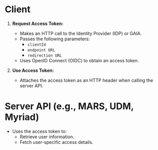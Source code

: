 # Client

1. **Request Access Token:**
   - Makes an HTTP call to the Identity Provider (IDP) or GAIA.
   - Passes the following parameters:
     - `clientId`
     - `endpoint URL`
     - `redirection URL`
   - Uses OpenID Connect (OIDC) to obtain an access token.

2. **Use Access Token:**
   - Attaches the access token as an HTTP header when calling the server API.

# Server API (e.g., MARS, UDM, Myriad)

- Uses the access token to:
  - Retrieve user information.
  - Fetch user-specific access details.
